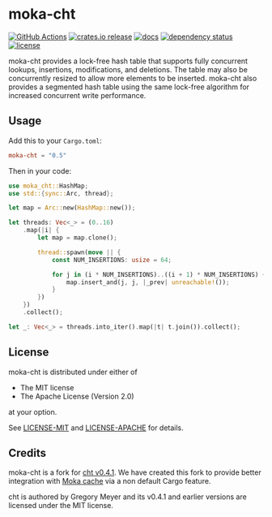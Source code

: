 # moka-cht

[![GitHub Actions][gh-actions-badge]][gh-actions]
[![crates.io release][release-badge]][crate]
[![docs][docs-badge]][docs]
[![dependency status][deps-rs-badge]][deps-rs]
[![license][license-badge]](#license)

moka-cht provides a lock-free hash table that supports fully concurrent lookups,
insertions, modifications, and deletions. The table may also be concurrently resized
to allow more elements to be inserted. moka-cht also provides a segmented hash table
using the same lock-free algorithm for increased concurrent write performance.

[gh-actions-badge]: https://github.com/moka-rs/moka-cht/workflows/CI/badge.svg
[release-badge]: https://img.shields.io/crates/v/moka-cht.svg
[docs-badge]: https://docs.rs/moka-cht/badge.svg
[deps-rs-badge]: https://deps.rs/repo/github/moka-rs/moka-cht/status.svg
[license-badge]: https://img.shields.io/crates/l/moka-cht.svg

[gh-actions]: https://github.com/moka-rs/moka-cht/actions?query=workflow%3ACI
[crate]: https://crates.io/crates/moka-cht
[docs]: https://docs.rs/moka-cht
[deps-rs]: https://deps.rs/repo/github/moka-rs/moka-cht

## Usage

Add this to your `Cargo.toml`:

```toml
moka-cht = "0.5"
```

Then in your code:

```rust
use moka_cht::HashMap;
use std::{sync::Arc, thread};

let map = Arc::new(HashMap::new());

let threads: Vec<_> = (0..16)
    .map(|i| {
        let map = map.clone();

        thread::spawn(move || {
            const NUM_INSERTIONS: usize = 64;

            for j in (i * NUM_INSERTIONS)..((i + 1) * NUM_INSERTIONS) {
                map.insert_and(j, j, |_prev| unreachable!());
            }
        })
    })
    .collect();

let _: Vec<_> = threads.into_iter().map(|t| t.join()).collect();
```

## License

moka-cht is distributed under either of

- The MIT license
- The Apache License (Version 2.0)

at your option.

See [LICENSE-MIT](LICENSE-MIT) and [LICENSE-APACHE](LICENSE-APACHE) for details.

## Credits

moka-cht is a fork for [cht v0.4.1][cht-v041]. We have created this fork to provide
better integration with [Moka cache][moka-cache] via a non default Cargo feature.

cht is authored by Gregory Meyer and its v0.4.1 and earlier versions are licensed
under the MIT license.

[cht-v041]: https://github.com/Gregory-Meyer/cht/tree/v0.4.1
[moka-cache]: https://github.com/moka-rs/moka
